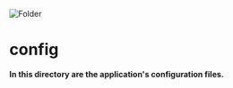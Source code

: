 ![Folder](https://github.com/sciola-git/sciola-git.github.io/blob/main/images/icons/folder.svg?raw=true)

# config

**In this directory are the application's configuration files.**
